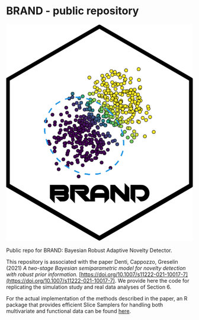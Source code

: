 # BRAND - public repository
![HSpp](HS.png)


Public repo for BRAND: Bayesian  Robust  Adaptive  Novelty Detector. 

This repository is associated with the paper Denti, Cappozzo, Greselin (2021) *A two-stage Bayesian semiparametric model for novelty detection with robust prior information.* [https://doi.org/10.1007/s11222-021-10017-7](https://doi.org/10.1007/s11222-021-10017-7). We provide here the code for replicating the simulation study and real data analyses of Section 6.

For the actual implementation of the methods described in the paper, an R package that provides efficient Slice Samplers for handling both multivariate and functional data can be found [here](https://github.com/Fradenti/Brand).

